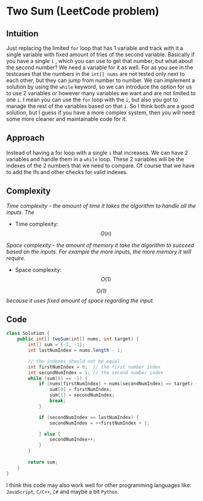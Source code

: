 # Two Sum (LeetCode problem)

## Intuition
Just replacing the limited `for` loop that has 1 variable and track with it a single variable with fixed amount of tries of the second variable. Basically if you have a single `i` , which you can use to get that number, but what about the second number? We need a variable for it as well. For as you see in the testcases that the numbers in the 
`int[] nums` are not tested only next to each other, but they can jump from number to number. We can implement a solution by using the `while` keyword, so we can introduce the option for us to use 2 variables or however many variables we want and are not limited to one `i`. I mean you can use the `for` loop with the `i`, but also you got to manage the rest of the variables based on that `i`. So I think both are a good solution, but I guess if you have a more complex system, then you will need some more cleaner and maintainable code for it.

## Approach
Instead of having a for loop with a single `i` that increases.
We can have 2 variables and handle them in a `while` loop.
These 2 variables will be the indexes of the 2 numbers that we need to compare.
Of course that we have to add the ifs and other checks for valid indexes.

## Complexity
<i>Time complexity - the amount of time it takes the algorithm to handle all the inputs. The </i>
- Time complexity: $$O(n)$$

<i>Space complexity - the amount of memory it take the algorithm to succeed based on the inputs. For example the more inputs, the more memory it will require.</i>
- Space complexity: $$O(1)$$

<i>$$O(1)$$ because it uses fixed amount of space regarding the input.</i>

## Code
```java []
class Solution {
    public int[] twoSum(int[] nums, int target) {
        int[] sum = {-1, -1};
        int lastNumIndex = nums.length - 1;

        // the indexes should not be equal
        int firstNumIndex = 0;  // the first number index
        int secondNumIndex = 1; // the second number index
        while (sum[0] == -1) {
            if (nums[firstNumIndex] + nums[secondNumIndex] == target) {
                sum[0] = firstNumIndex;
                sum[1] = secondNumIndex;
                break;
            }

            if (secondNumIndex == lastNumIndex) {
                secondNumIndex = ++firstNumIndex + 1;

            } else {
                secondNumIndex++;
            }
        }
        
        return sum;
    }
}
```

I think this code may also work well for other programming languages like: `JavaScript`, `C/C++`, `C#` and maybe a bit `Python`.